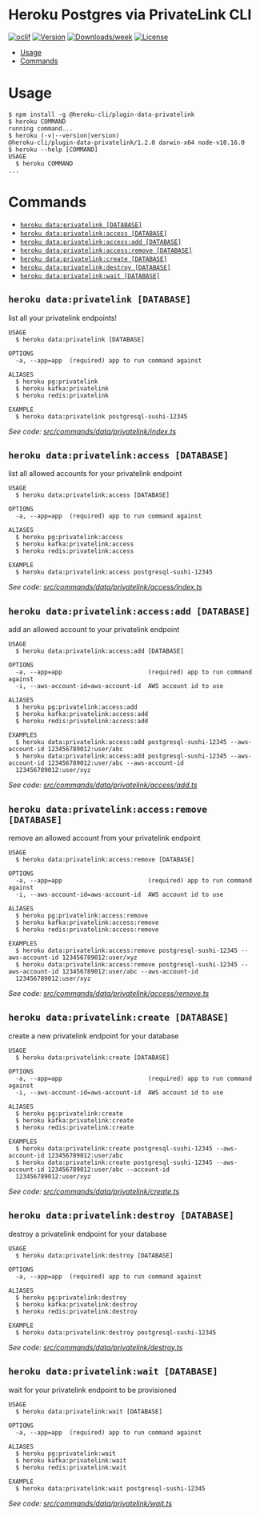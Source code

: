 Heroku Postgres via PrivateLink CLI
=======================

[![oclif](https://img.shields.io/badge/cli-oclif-brightgreen.svg)](https://oclif.io)
[![Version](https://img.shields.io/npm/v/heroku-endpoints-cli.svg)](https://npmjs.org/package/heroku-privatelinks-cli)
[![Downloads/week](https://img.shields.io/npm/dw/heroku-endpoints-cli.svg)](https://npmjs.org/package/heroku-privatelinks-cli)
[![License](https://img.shields.io/npm/l/heroku-endpoints-cli.svg)](https://github.com/brettgoulder/heroku-endpoints-cli/blob/master/package.json)

<!-- toc -->
* [Usage](#usage)
* [Commands](#commands)
<!-- tocstop -->
# Usage
<!-- usage -->
```sh-session
$ npm install -g @heroku-cli/plugin-data-privatelink
$ heroku COMMAND
running command...
$ heroku (-v|--version|version)
@heroku-cli/plugin-data-privatelink/1.2.0 darwin-x64 node-v10.16.0
$ heroku --help [COMMAND]
USAGE
  $ heroku COMMAND
...
```
<!-- usagestop -->
# Commands
<!-- commands -->
* [`heroku data:privatelink [DATABASE]`](#heroku-dataprivatelink-database)
* [`heroku data:privatelink:access [DATABASE]`](#heroku-dataprivatelinkaccess-database)
* [`heroku data:privatelink:access:add [DATABASE]`](#heroku-dataprivatelinkaccessadd-database)
* [`heroku data:privatelink:access:remove [DATABASE]`](#heroku-dataprivatelinkaccessremove-database)
* [`heroku data:privatelink:create [DATABASE]`](#heroku-dataprivatelinkcreate-database)
* [`heroku data:privatelink:destroy [DATABASE]`](#heroku-dataprivatelinkdestroy-database)
* [`heroku data:privatelink:wait [DATABASE]`](#heroku-dataprivatelinkwait-database)

## `heroku data:privatelink [DATABASE]`

list all your privatelink endpoints!

```
USAGE
  $ heroku data:privatelink [DATABASE]

OPTIONS
  -a, --app=app  (required) app to run command against

ALIASES
  $ heroku pg:privatelink
  $ heroku kafka:privatelink
  $ heroku redis:privatelink

EXAMPLE
  $ heroku data:privatelink postgresql-sushi-12345
```

_See code: [src/commands/data/privatelink/index.ts](https://github.com/heroku/heroku-data-privatelink-cli/blob/v1.2.0/src/commands/data/privatelink/index.ts)_

## `heroku data:privatelink:access [DATABASE]`

list all allowed accounts for your privatelink endpoint

```
USAGE
  $ heroku data:privatelink:access [DATABASE]

OPTIONS
  -a, --app=app  (required) app to run command against

ALIASES
  $ heroku pg:privatelink:access
  $ heroku kafka:privatelink:access
  $ heroku redis:privatelink:access

EXAMPLE
  $ heroku data:privatelink:access postgresql-sushi-12345
```

_See code: [src/commands/data/privatelink/access/index.ts](https://github.com/heroku/heroku-data-privatelink-cli/blob/v1.2.0/src/commands/data/privatelink/access/index.ts)_

## `heroku data:privatelink:access:add [DATABASE]`

add an allowed account to your privatelink endpoint

```
USAGE
  $ heroku data:privatelink:access:add [DATABASE]

OPTIONS
  -a, --app=app                        (required) app to run command against
  -i, --aws-account-id=aws-account-id  AWS account id to use

ALIASES
  $ heroku pg:privatelink:access:add
  $ heroku kafka:privatelink:access:add
  $ heroku redis:privatelink:access:add

EXAMPLES
  $ heroku data:privatelink:access:add postgresql-sushi-12345 --aws-account-id 123456789012:user/abc
  $ heroku data:privatelink:access:add postgresql-sushi-12345 --aws-account-id 123456789012:user/abc --aws-account-id 
  123456789012:user/xyz
```

_See code: [src/commands/data/privatelink/access/add.ts](https://github.com/heroku/heroku-data-privatelink-cli/blob/v1.2.0/src/commands/data/privatelink/access/add.ts)_

## `heroku data:privatelink:access:remove [DATABASE]`

remove an allowed account from your privatelink endpoint

```
USAGE
  $ heroku data:privatelink:access:remove [DATABASE]

OPTIONS
  -a, --app=app                        (required) app to run command against
  -i, --aws-account-id=aws-account-id  AWS account id to use

ALIASES
  $ heroku pg:privatelink:access:remove
  $ heroku kafka:privatelink:access:remove
  $ heroku redis:privatelink:access:remove

EXAMPLES
  $ heroku data:privatelink:access:remove postgresql-sushi-12345 --aws-account-id 123456789012:user/xyz
  $ heroku data:privatelink:access:remove postgresql-sushi-12345 --aws-account-id 123456789012:user/abc --aws-account-id 
  123456789012:user/xyz
```

_See code: [src/commands/data/privatelink/access/remove.ts](https://github.com/heroku/heroku-data-privatelink-cli/blob/v1.2.0/src/commands/data/privatelink/access/remove.ts)_

## `heroku data:privatelink:create [DATABASE]`

create a new privatelink endpoint for your database

```
USAGE
  $ heroku data:privatelink:create [DATABASE]

OPTIONS
  -a, --app=app                        (required) app to run command against
  -i, --aws-account-id=aws-account-id  AWS account id to use

ALIASES
  $ heroku pg:privatelink:create
  $ heroku kafka:privatelink:create
  $ heroku redis:privatelink:create

EXAMPLES
  $ heroku data:privatelink:create postgresql-sushi-12345 --aws-account-id 123456789012:user/abc
  $ heroku data:privatelink:create postgresql-sushi-12345 --aws-account-id 123456789012:user/abc --account-id 
  123456789012:user/xyz
```

_See code: [src/commands/data/privatelink/create.ts](https://github.com/heroku/heroku-data-privatelink-cli/blob/v1.2.0/src/commands/data/privatelink/create.ts)_

## `heroku data:privatelink:destroy [DATABASE]`

destroy a privatelink endpoint for your database

```
USAGE
  $ heroku data:privatelink:destroy [DATABASE]

OPTIONS
  -a, --app=app  (required) app to run command against

ALIASES
  $ heroku pg:privatelink:destroy
  $ heroku kafka:privatelink:destroy
  $ heroku redis:privatelink:destroy

EXAMPLE
  $ heroku data:privatelink:destroy postgresql-sushi-12345
```

_See code: [src/commands/data/privatelink/destroy.ts](https://github.com/heroku/heroku-data-privatelink-cli/blob/v1.2.0/src/commands/data/privatelink/destroy.ts)_

## `heroku data:privatelink:wait [DATABASE]`

wait for your privatelink endpoint to be provisioned

```
USAGE
  $ heroku data:privatelink:wait [DATABASE]

OPTIONS
  -a, --app=app  (required) app to run command against

ALIASES
  $ heroku pg:privatelink:wait
  $ heroku kafka:privatelink:wait
  $ heroku redis:privatelink:wait

EXAMPLE
  $ heroku data:privatelink:wait postgresql-sushi-12345
```

_See code: [src/commands/data/privatelink/wait.ts](https://github.com/heroku/heroku-data-privatelink-cli/blob/v1.2.0/src/commands/data/privatelink/wait.ts)_
<!-- commandsstop -->
